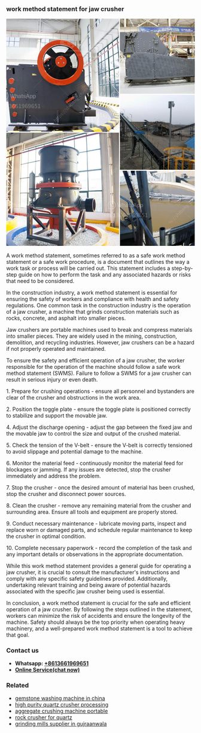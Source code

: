 <h3>work method statement for jaw crusher</h3><img src='1708589107.jpg' alt=''><p>A work method statement, sometimes referred to as a safe work method statement or a safe work procedure, is a document that outlines the way a work task or process will be carried out. This statement includes a step-by-step guide on how to perform the task and any associated hazards or risks that need to be considered.</p><p>In the construction industry, a work method statement is essential for ensuring the safety of workers and compliance with health and safety regulations. One common task in the construction industry is the operation of a jaw crusher, a machine that grinds construction materials such as rocks, concrete, and asphalt into smaller pieces.</p><p>Jaw crushers are portable machines used to break and compress materials into smaller pieces. They are widely used in the mining, construction, demolition, and recycling industries. However, jaw crushers can be a hazard if not properly operated and maintained.</p><p>To ensure the safety and efficient operation of a jaw crusher, the worker responsible for the operation of the machine should follow a safe work method statement (SWMS). Failure to follow a SWMS for a jaw crusher can result in serious injury or even death.</p><p>1. Prepare for crushing operations - ensure all personnel and bystanders are clear of the crusher and obstructions in the work area.</p><p>2. Position the toggle plate - ensure the toggle plate is positioned correctly to stabilize and support the movable jaw.</p><p>4. Adjust the discharge opening - adjust the gap between the fixed jaw and the movable jaw to control the size and output of the crushed material.</p><p>5. Check the tension of the V-belt - ensure the V-belt is correctly tensioned to avoid slippage and potential damage to the machine.</p><p>6. Monitor the material feed - continuously monitor the material feed for blockages or jamming. If any issues are detected, stop the crusher immediately and address the problem.</p><p>7. Stop the crusher - once the desired amount of material has been crushed, stop the crusher and disconnect power sources.</p><p>8. Clean the crusher - remove any remaining material from the crusher and surrounding area. Ensure all tools and equipment are properly stored.</p><p>9. Conduct necessary maintenance - lubricate moving parts, inspect and replace worn or damaged parts, and schedule regular maintenance to keep the crusher in optimal condition.</p><p>10. Complete necessary paperwork - record the completion of the task and any important details or observations in the appropriate documentation.</p><p>While this work method statement provides a general guide for operating a jaw crusher, it is crucial to consult the manufacturer's instructions and comply with any specific safety guidelines provided. Additionally, undertaking relevant training and being aware of potential hazards associated with the specific jaw crusher being used is essential.</p><p>In conclusion, a work method statement is crucial for the safe and efficient operation of a jaw crusher. By following the steps outlined in the statement, workers can minimize the risk of accidents and ensure the longevity of the machine. Safety should always be the top priority when operating heavy machinery, and a well-prepared work method statement is a tool to achieve that goal.</p><h3>Contact us</h3><ul><li><strong>Whatsapp:&nbsp;<a href="https://wa.me/8613661969651">+8613661969651</a></strong></li><li><a href="https://swt.shibang-china.com/?git&amp;zhl&amp;work method statement for jaw crusher"><strong>Online Service(chat now)</strong></a></li></ul><h3>Related</h3><ul><li><a href='gemstone washing machine in china.md'>gemstone washing machine in china</a></li><li><a href='high purity quartz crusher processing.md'>high purity quartz crusher processing</a></li><li><a href='aggregate crushing machine portable.md'>aggregate crushing machine portable</a></li><li><a href='rock crusher for quartz.md'>rock crusher for quartz</a></li><li><a href='grinding mills supplier in gujraanwala.md'>grinding mills supplier in gujraanwala</a></li></ul>